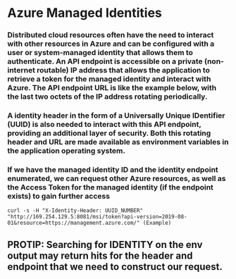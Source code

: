 # Azure Managed Identities

### Distributed cloud resources often have the need to interact with other resources in Azure and can be configured with a user or system-managed identity that allows them to authenticate. An API endpoint is accessible on a private (non-internet routable) IP address that allows the application to retrieve a token for the managed identity and interact with Azure. The API endpoint URL is like the example below, with the last two octets of the IP address rotating periodically.

### A identity header in the form of a Universally Unique IDentifier (UUID) is also needed to interact with this API endpoint, providing an additional layer of security. Both this rotating header and URL are made available as environment variables in the application operating system.

### If we have the managed identity ID and the identity endpoint enumerated, we can request other Azure resources, as well as the Access Token for the managed identity (if the endpoint exists) to gain further access

    curl -s -H "X-Identity-Header: UUID_NUMBER" "http://169.254.129.5:8081/msi/token?api-version=2019-08-01&resource=https://management.azure.com/" (Example)


## PROTIP: Searching for IDENTITY on the env output may return hits for the header and endpoint that we need to construct our request.
